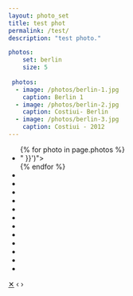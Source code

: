 ```yaml
---
layout: photo_set
title: test phot
permalink: /test/
description: "test photo."

photos:
    set: berlin
    size: 5
    
 photos:   
  - image: /photos/berlin-1.jpg
    caption: Berlin 1
  - image: /photos/berlin-2.jpg
    caption: Costiui- Berlin
  - image: /photos/berlin-3.jpg
    caption: Costiui - 2012    
---
```


<ul class="gallery">
	{% for photo in page.photos %}
		<li style="background-image: url('{{ site.baseurl }}{{ photo.image | resize: "800x800>" }}')"><a title="{{ photo.caption }}" href="{{ site.baseurl }}{{ photo.image }}" data-id="#{{ photo.image | slugify }}" data-caption="{{ photo.caption }}"></a></li>
	{% endfor %}
	<li class="spacer"></li>
	<li class="spacer"></li>
	<li class="spacer"></li>
	<li class="spacer"></li>
	<li class="spacer"></li>
	<li class="spacer"></li>
	<li class="spacer"></li>
	<li class="spacer"></li>
	<li class="spacer"></li>
	<li class="spacer"></li>
	<li class="spacer"></li>
	<li class="spacer"></li>
</ul>

<div class="overlay">
	<a href="#" class="close">&#10005;</a>
	<a class="prev">&lsaquo;</a>
	<a class="next">&rsaquo;</a>
	<p class="caption"></p>
	<img>
</div>

